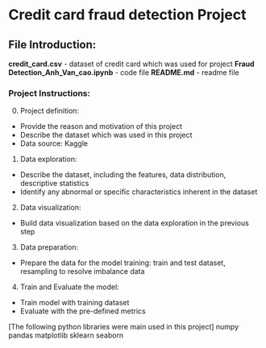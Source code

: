 # Credit card fraud detection Project


## File Introduction:
**credit_card.csv** - dataset of credit card which was used for project
**Fraud Detection_Anh_Van_cao.ipynb** - code file
**README.md** - readme file


### Project Instructions:
0. Project definition: 
- Provide the reason and motivation of this project
- Describe the dataset which was used in this project 
- Data source: Kaggle

1. Data exploration:
- Describe the dataset, including the features, data distribution, descriptive statistics
- Identify any abnormal or specific characteristics inherent in the dataset

2. Data visualization:
- Build data visualization based on the data exploration in the previous step

3. Data preparation:
- Prepare the data for the model training: train and test dataset, resampling to resolve imbalance data

4. Train and Evaluate the model:
- Train model with training dataset
- Evaluate with the pre-defined metrics






[The following python libraries were main used in this project]
numpy
pandas
matplotlib
sklearn
seaborn